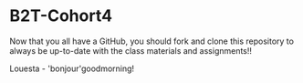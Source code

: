 # B2T-Cohort4
Now that you all have a GitHub, you should fork and clone this repository to always be up-to-date with the class materials and assignments!!



Louesta - 'bonjour'goodmorning!

